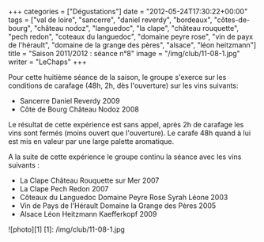 +++
categories = ["Dégustations"]
date = "2012-05-24T17:30:22+00:00"
tags = ["val de loire", "sancerre", "daniel reverdy", "bordeaux", "côtes-de-bourg", "château nodoz", "languedoc", "la clape", "château rouquette", "pech redon", "coteaux du languedoc", "domaine peyre rose", "vin de payx de l'hérault", "domaine de la grange des pères", "alsace", "léon heitzmann"]
title = "Saison 2011/2012 : séance n°8"
image = "/img/club/11-08-1.jpg"
writer = "LeChaps"
+++

Pour cette huitième séance de la saison, le groupe s'exerce sur les conditions de carafage (48h, 2h, dès l'ouverture) sur les vins suivants:

* Sancerre Daniel Reverdy 2009
* Côte de Bourg Château Nodoz 2008

Le résultat de cette expérience est sans appel, après 2h de carafage les vins sont fermés (moins ouvert que l'ouverture). Le carafe 48h quand à lui est mis en valeur par une large palette aromatique.

A la suite de cette expérience le groupe continu la séance avec les vins suivants : 

* La Clape Château Rouquette sur Mer 2007
* La Clape Pech Redon 2007
* Côteaux du Languedoc Domaine Peyre Rose Syrah Léone 2003 <i class="fa fa-plus-circle"></i>
* Vin de Pays de l'Hérault Domaine la Grange des Pères 2005
* Alsace Léon Heitzmann Kaefferkopf 2009

![photo][1]
[1]: /img/club/11-08-1.jpg